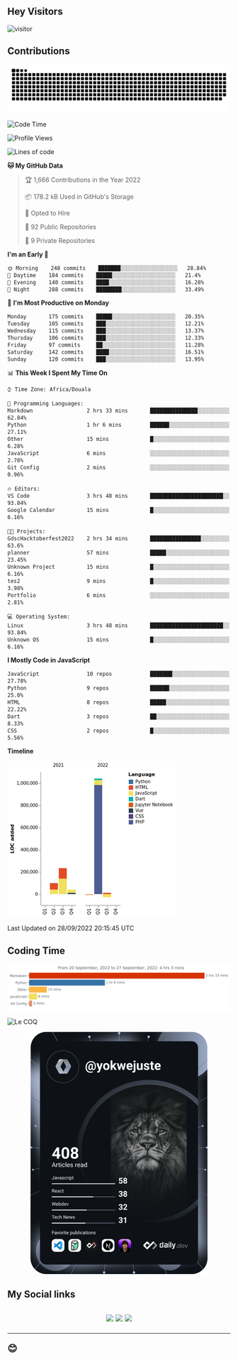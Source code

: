 ## Hey Visitors
![visitor](https://profile-counter.glitch.me/yokwejuste/count.svg)

## Contributions
<p align="center">
  <img src="https://raw.githubusercontent.com/yokwejuste/yokwejuste/output/github-contribution-grid-snake.svg" />
</p>

<!--START_SECTION:waka-->
![Code Time](http://img.shields.io/badge/Code%20Time-1%2C107%20hrs%209%20mins-blue)

![Profile Views](http://img.shields.io/badge/Profile%20Views-12-blue)

![Lines of code](https://img.shields.io/badge/From%20Hello%20World%20I%27ve%20Written-1%20Million%20lines%20of%20code-blue)

**🐱 My GitHub Data** 

> 🏆 1,666 Contributions in the Year 2022
 > 
> 📦 178.2 kB Used in GitHub's Storage 
 > 
> 💼 Opted to Hire
 > 
> 📜 92 Public Repositories 
 > 
> 🔑 9 Private Repositories  
 > 
**I'm an Early 🐤** 

```text
🌞 Morning    248 commits    ███████░░░░░░░░░░░░░░░░░░   28.84% 
🌆 Daytime    184 commits    █████░░░░░░░░░░░░░░░░░░░░   21.4% 
🌃 Evening    140 commits    ████░░░░░░░░░░░░░░░░░░░░░   16.28% 
🌙 Night      288 commits    ████████░░░░░░░░░░░░░░░░░   33.49%

```
📅 **I'm Most Productive on Monday** 

```text
Monday       175 commits    █████░░░░░░░░░░░░░░░░░░░░   20.35% 
Tuesday      105 commits    ███░░░░░░░░░░░░░░░░░░░░░░   12.21% 
Wednesday    115 commits    ███░░░░░░░░░░░░░░░░░░░░░░   13.37% 
Thursday     106 commits    ███░░░░░░░░░░░░░░░░░░░░░░   12.33% 
Friday       97 commits     ██░░░░░░░░░░░░░░░░░░░░░░░   11.28% 
Saturday     142 commits    ████░░░░░░░░░░░░░░░░░░░░░   16.51% 
Sunday       120 commits    ███░░░░░░░░░░░░░░░░░░░░░░   13.95%

```


📊 **This Week I Spent My Time On** 

```text
⌚︎ Time Zone: Africa/Douala

💬 Programming Languages: 
Markdown                 2 hrs 33 mins       ███████████████░░░░░░░░░░   62.84% 
Python                   1 hr 6 mins         ██████░░░░░░░░░░░░░░░░░░░   27.11% 
Other                    15 mins             █░░░░░░░░░░░░░░░░░░░░░░░░   6.28% 
JavaScript               6 mins              ░░░░░░░░░░░░░░░░░░░░░░░░░   2.78% 
Git Config               2 mins              ░░░░░░░░░░░░░░░░░░░░░░░░░   0.96%

🔥 Editors: 
VS Code                  3 hrs 48 mins       ███████████████████████░░   93.84% 
Google Calendar          15 mins             █░░░░░░░░░░░░░░░░░░░░░░░░   6.16%

🐱‍💻 Projects: 
GdscHacktoberfest2022    2 hrs 34 mins       ████████████████░░░░░░░░░   63.6% 
planner                  57 mins             █████░░░░░░░░░░░░░░░░░░░░   23.45% 
Unknown Project          15 mins             █░░░░░░░░░░░░░░░░░░░░░░░░   6.16% 
tes2                     9 mins              █░░░░░░░░░░░░░░░░░░░░░░░░   3.98% 
Portfolio                6 mins              ░░░░░░░░░░░░░░░░░░░░░░░░░   2.81%

💻 Operating System: 
Linux                    3 hrs 48 mins       ███████████████████████░░   93.84% 
Unknown OS               15 mins             █░░░░░░░░░░░░░░░░░░░░░░░░   6.16%

```

**I Mostly Code in JavaScript** 

```text
JavaScript               10 repos            ███████░░░░░░░░░░░░░░░░░░   27.78% 
Python                   9 repos             ██████░░░░░░░░░░░░░░░░░░░   25.0% 
HTML                     8 repos             █████░░░░░░░░░░░░░░░░░░░░   22.22% 
Dart                     3 repos             ██░░░░░░░░░░░░░░░░░░░░░░░   8.33% 
CSS                      2 repos             █░░░░░░░░░░░░░░░░░░░░░░░░   5.56%

```


**Timeline**

![Chart not found](https://raw.githubusercontent.com/yokwejuste/yokwejuste/master/charts/bar_graph.png) 


 Last Updated on 28/09/2022 20:15:45 UTC
<!--END_SECTION:waka-->

## Coding Time

[![wakatime-stats](https://github.com/yokwejuste/yokwejuste/blob/master/images/stat.svg)](https://wakatime.com/@yokwejuste)

![Le COQ](https://metrics.lecoq.io/yokwejuste/)
<p align="center">
  <a href="#"><img src="https://github.com/yokwejuste/yokwejuste/blob/master/devcard.svg" width="400" alt="Yonkeu K. Steve's Dev Card"/></a>
</p>
<h2>My Social links<h2>
<p align="center">
  <a href="https://twitter.com/yokwejuste"><img src="https://img.shields.io/badge/twitter-%231DA1F2.svg?style=for-the-badge&logo=Twitter&logoColor=white"></a>
  <a href="https://linkedin.com/in/yokwejuste"><img src="https://img.shields.io/badge/linkedin-%230077B5.svg?style=for-the-badge&logo=linkedin&logoColor=white"></a>
  <a href="https://instagram.com/yokwejuste0"><img src="https://img.shields.io/badge/instagram-%23E4405F.svg?style=for-the-badge&logo=Instagram&logoColor=white"></a>
</p>
<hr>
😊
